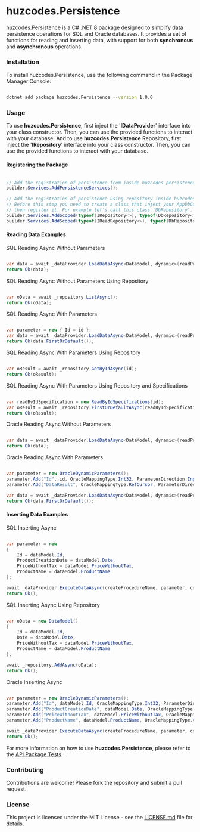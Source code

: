 # huzcodes.Persistence

huzcodes.Persistence is a C# .NET 8 package designed to simplify data persistence operations for SQL and Oracle databases. It provides a set of functions for reading and inserting data, with support for both **synchronous** and **asynchronous** operations.
### Installation

To install huzcodes.Persistence, use the following command in the Package Manager Console:

```bash

dotnet add package huzcodes.Persistence --version 1.0.0
```
### Usage

To use **huzcodes.Persistence**, first inject the '**IDataProvider**' interface into your class constructor. Then, you can use the provided functions to interact with your database.
And to use **huzcodes.Persistence** Repository, first inject the '**IRepository<your entity model>**' interface into your class constructor. Then, you can use the provided functions to interact with your database.


#### Registering the Package

```csharp

// Add the registration of persistence from inside huzcodes persistence plugin
builder.Services.AddPersistenceServices();

// Add the registration of persistence using repository inside huzcodes persistence plugin.
// Before this step you need to create a class that inject your AppDbContext and inherits from 'HuzcodesRepository',
// then register it. For example let's call this class 'DbRepository'.
builder.Services.AddScoped(typeof(IRepository<>), typeof(DbRepository<>));
builder.Services.AddScoped(typeof(IReadRepository<>), typeof(DbRepository<>));

```
#### Reading Data Examples
SQL Reading Async Without Parameters

```csharp

var data = await _dataProvider.LoadDataAsync<DataModel, dynamic>(readProcedureName, connectionStringKey, storageProvider: DataStorageProvider.Sql);
return Ok(data);
```
SQL Reading Async Without Parameters Using Repository

```csharp

var oData = await _repository.ListAsync();
return Ok(oData);
```

SQL Reading Async With Parameters

```csharp

var parameter = new { Id = id };
var data = await _dataProvider.LoadDataAsync<DataModel, dynamic>(readProcedureName, connectionStringKey, parameter);
return Ok(data.FirstOrDefault());
```

SQL Reading Async With Parameters Using Repository

```csharp

var oResult = await _repository.GetByIdAsync(id);
return Ok(oResult);
```

SQL Reading Async With Parameters Using Repository and Specifications

```csharp

var readByIdSpecification = new ReadByIdSpecifications(id);
var oResult = await _repository.FirstOrDefaultAsync(readByIdSpecification);
return Ok(oResult);
```

Oracle Reading Async Without Parameters

```csharp

var data = await _dataProvider.LoadDataAsync<DataModel, dynamic>(readProcedureName, connectionStringKey, storageProvider: DataStorageProvider.Oracle);
return Ok(data);
```
Oracle Reading Async With Parameters

```csharp

var parameter = new OracleDynamicParameters();
parameter.Add("Id", id, OracleMappingType.Int32, ParameterDirection.Input);
parameter.Add("DataResult", OracleMappingType.RefCursor, ParameterDirection.Output);

var data = await _dataProvider.LoadDataAsync<DataModel, dynamic>(readProcedureName, connectionStringKey, parameter, DataStorageProvider.Oracle);
return Ok(data.FirstOrDefault());
```
#### Inserting Data Examples

SQL Inserting Async

```csharp

var parameter = new
{
    Id = dataModel.Id,
    ProductCreationDate = dataModel.Date,
    PriceWithoutTax = dataModel.PriceWithoutTax,
    ProductName = dataModel.ProductName
};

await _dataProvider.ExecuteDataAsync(createProcedureName, parameter, connectionStringKey);
return Ok();
```

SQL Inserting Async Using Repository

```csharp

var oData = new DataModel()
{
    Id = dataModel.Id,
    Date = dataModel.Date,
    PriceWithoutTax = dataModel.PriceWithoutTax,
    ProductName = dataModel.ProductName
};

await _repository.AddAsync(oData);
return Ok();
```

Oracle Inserting Async

```csharp

var parameter = new OracleDynamicParameters();
parameter.Add("Id", dataModel.Id, OracleMappingType.Int32, ParameterDirection.Input);
parameter.Add("ProductCreationDate", dataModel.Date, OracleMappingType.Date, ParameterDirection.Input);
parameter.Add("PriceWithoutTax", dataModel.PriceWithoutTax, OracleMappingType.Decimal, ParameterDirection.Input);
parameter.Add("ProductName", dataModel.ProductName, OracleMappingType.Varchar2, ParameterDirection.Input);

await _dataProvider.ExecuteDataAsync(createProcedureName, parameter, connectionStringKey, storageProvider: DataStorageProvider.Oracle);
return Ok();
```
For more information on how to use **huzcodes.Persistence**, please refer to the [API Package Tests](https://github.com/huzcodes/huzcodes.Persistence/tree/main/huzcodes.Persistence.API).

### Contributing

Contributions are welcome! Please fork the repository and submit a pull request.

### License

This project is licensed under the MIT License - see the [LICENSE.md](https://github.com/huzcodes/huzcodes.Persistence/blob/main/LICENSE) file for details.
